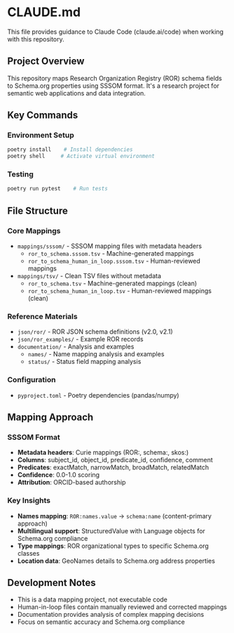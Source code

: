 # CLAUDE.md

This file provides guidance to Claude Code (claude.ai/code) when working with this repository.

## Project Overview

This repository maps Research Organization Registry (ROR) schema fields to Schema.org properties using SSSOM format. It's a research project for semantic web applications and data integration.

## Key Commands

### Environment Setup
```bash
poetry install    # Install dependencies
poetry shell     # Activate virtual environment
```

### Testing
```bash
poetry run pytest    # Run tests
```

## File Structure

### Core Mappings
- `mappings/sssom/` - SSSOM mapping files with metadata headers
  - `ror_to_schema.sssom.tsv` - Machine-generated mappings
  - `ror_to_schema_human_in_loop.sssom.tsv` - Human-reviewed mappings
- `mappings/tsv/` - Clean TSV files without metadata
  - `ror_to_schema.tsv` - Machine-generated mappings (clean)
  - `ror_to_schema_human_in_loop.tsv` - Human-reviewed mappings (clean)

### Reference Materials
- `json/ror/` - ROR JSON schema definitions (v2.0, v2.1)
- `json/ror_examples/` - Example ROR records
- `documentation/` - Analysis and examples
  - `names/` - Name mapping analysis and examples
  - `status/` - Status field mapping analysis

### Configuration
- `pyproject.toml` - Poetry dependencies (pandas/numpy)

## Mapping Approach

### SSSOM Format
- **Metadata headers**: Curie mappings (ROR:, schema:, skos:)
- **Columns**: subject_id, object_id, predicate_id, confidence, comment
- **Predicates**: exactMatch, narrowMatch, broadMatch, relatedMatch
- **Confidence**: 0.0-1.0 scoring
- **Attribution**: ORCID-based authorship

### Key Insights
- **Names mapping**: `ROR:names.value` → `schema:name` (content-primary approach)
- **Multilingual support**: StructuredValue with Language objects for Schema.org compliance
- **Type mappings**: ROR organizational types to specific Schema.org classes
- **Location data**: GeoNames details to Schema.org address properties

## Development Notes

- This is a data mapping project, not executable code
- Human-in-loop files contain manually reviewed and corrected mappings
- Documentation provides analysis of complex mapping decisions
- Focus on semantic accuracy and Schema.org compliance